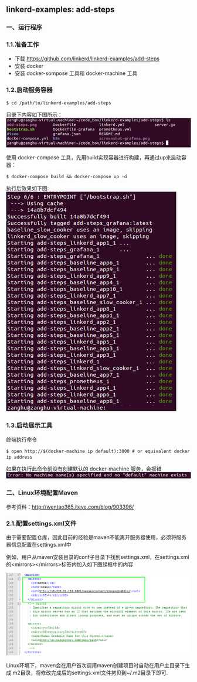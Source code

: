 ## linkerd-examples: add-steps

### 一、运行程序

### 1.1.准备工作

* 下载 https://github.com/linkerd/linkerd-examples/add-steps
* 安装 docker
* 安装 docker-sompose 工具和 docker-machine 工具

### 1.2.启动服务容器

```shell
$ cd /path/to/linkerd-examples/add-steps 
```

目录下内容如下图所示：
![](/assets/linkerd001_001.png)

使用 docker-compose 工具，先用build实现容器进行构建，再通过up来启动容器：

```shell
$ docker-compose build && docker-compose up -d
```

执行后效果如下图:
![](/assets/linkerd_001_002.png)

### 1.3.启动展示工具

终端执行命令

```shell
$ open http://$(docker-machine ip default):3000 # or equivalent docker ip address
```

如果在执行此命令前没有创建默认的 docker-machine 服务，会报错
![](/assets/linkerd001_003.PNG)



### 二、Linux环境配置Maven

参考资料：http://wentao365.iteye.com/blog/903396/

### 2.1.配置settings.xml文件

由于需要配置仓库，因此目前的经验是maven不能离开服务器使用，必须将服务器信息配置在settings.xml中

例如，用户从maven安装目录的conf子目录下找到settings.xml，在settings.xml的&lt;mirrors&gt;&lt;/mirrors&gt;标签内加入如下图绿框中的内容

![](/assets/java002_001.png)

Linux环境下，maven会在用户首次调用maven创建项目时自动在用户主目录下生成.m2目录，将修改完成后的settings.xml文件拷贝到~/.m2目录下即可.